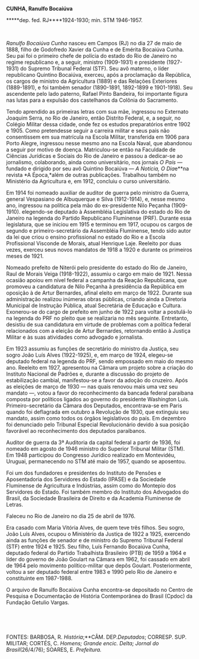 **CUNHA, Ranulfo Bocaiúva**

**\***dep. fed. RJ****1924-1930; min. STM 1946-1957.

 

*Ranulfo Bocaiúva Cunha* nasceu em Campos (RJ) no dia 27 de maio de
1888, filho de Godofredo Xavier da Cunha e de Emérita Bocaiúva Cunha.
Seu pai foi o primeiro chefe de polícia do estado do Rio de Janeiro no
regime republicano e, a seguir, ministro (1909-1931) e presidente
(1927-1931) do Supremo Tribunal Federal (STF). Seu avô materno, o líder
republicano Quintino Bocaiúva, exerceu, após a proclamação da República,
os cargos de ministro da Agricultura (1889) e das Relações Exteriores
(1889-1891), e foi também senador (1890-1891, 1892-1899 e 1901-1918).
Seu ascendente pelo lado paterno, Rafael Pinto Bandeira, foi importante
figura nas lutas para a expulsão dos castelhanos da Colônia do
Sacramento.

Tendo aprendido as primeiras letras com sua mãe, ingressou no Externato
Joaquim Serra, no Rio de Janeiro, então Distrito Federal, e, a seguir,
no Colégio Militar dessa cidade, onde fez os estudos preparatórios entre
1902 e 1905. Como pretendesse seguir a carreira militar e seus pais não
consentissem em sua matrícula na Escola Militar, transferida em 1906
para Porto Alegre, ingressou nesse mesmo ano na Escola Naval, que
abandonou a seguir por motivo de doença. Matriculou-se então na
Faculdade de Ciências Jurídicas e Sociais do Rio de Janeiro e passou a
dedicar-se ao jornalismo, colaborando, ainda como universitário, nos
jornais *O* *País* — fundado e dirigido por seu avô Quintino Bocaiúva —
*A Notícia, O Dia*e**na revista *A Época,*além de outras publicações.
Trabalhou também no Ministério da Agricultura e, em 1912, concluiu o
curso universitário.

Em 1914 foi nomeado auxiliar de auditor de guerra pelo ministro da
Guerra, general Vespasiano de Albuquerque e Silva (1912-1914), e, nesse
mesmo ano, ingressou na política pela mão do ex-presidente Nilo Peçanha
(1909-1910). elegendo-se deputado à Assembléia Legislativa do estado do
Rio de Janeiro na legenda do Partido Republicano Fluminense (PRF).
Durante essa legislatura, que se iniciou em 1915 e terminou em 1917,
ocupou os cargos de segundo e primeiro-secretário da Assembléia
Fluminense, tendo sido autor da lei que criou o ensino profissional no
estado do Rio e a Escola Profissional Visconde de Morais, atual Henrique
Laje. Reeleito por duas vezes, exerceu seus novos mandatos de 1918 a
1920 e durante os primeiros meses de 1921.

Nomeado prefeito de Niterói pelo presidente do estado do Rio de Janeiro,
Raul de Morais Veiga (1918-1922), assumiu o cargo em maio de 1921. Nessa
ocasião apoiou em nível federal a campanha da Reação Republicana, que
promoveu a candidatura de Nilo Peçanha à presidência da República em
oposição à de Artur Bernardes, afinal eleito em março de 1922. Durante
sua administração realizou inúmeras obras públicas, criando ainda a
Diretoria Municipal de Instrução Pública, atual Secretária de Educação e
Cultura. Exonerou-se do cargo de prefeito em junho de 1922 para voltar a
postulá-lo na legenda do PRF no pleito que se realizaria no mês
seguinte. Entretanto, desistiu de sua candidatura em virtude de
problemas com a política federal relacionados com a eleição de Artur
Bernardes, retornando então à Justiça Militar e às suas atividades como
advogado e jornalista.

Em 1923 assumiu as funções de secretário do ministro da Justiça, seu
sogro João Luís Alves (1922-1925), e, em março de 1924, elegeu-se
deputado federal na legenda do PRF, sendo empossado em maio do mesmo
ano. Reeleito em 1927, apresentou na Câmara um projeto sobre a criação
do Instituto Nacional de Padrões e, durante a discussão do projeto de
estabilização cambial, manifestou-se a favor da adoção do cruzeiro. Após
as eleições de março de 1930 — nas quais renovou mais uma vez seu
mandato —, votou a favor do reconhecimento da bancada federal paraibana
composta por políticos ligados ao governo do presidente Washington Luís.
Primeiro-secretário da Câmara dos Deputados, encontrava-se em Paris
quando foi deflagrada em outubro a Revolução de 1930, que extinguiu seu
mandato, assim como todos os órgãos legislativos do país. Em dezembro
foi denunciado pelo Tribunal Especial Revolucionário devido à sua
posição favorável ao reconhecimento dos deputados paraibanos.

Auditor de guerra da 3ª Auditoria da capital federal a partir de 1936,
foi nomeado em agosto de 1946 ministro do Superior Tribunal Militar
(STM). Em 1948 participou do Congresso Jurídico realizado em Montevidéu,
Uruguai, permanecendo no STM até maio de 1957, quando se aposentou.

Foi um dos fundadores e presidentes do Instituto de Pensões e
Aposentadoria dos Servidores do Estado (IPASE) e da Sociedade Fluminense
de Agricultura e Indústrias, assim como do Montepio dos Servidores do
Estado. Foi também membro do Instituto dos Advogados do Brasil, da
Sociedade Brasileira de Direito e da Academia Fluminense de Letras.

Faleceu no Rio de Janeiro no dia 25 de abril de 1976.

Era casado com Maria Vitória Alves, de quem teve três filhos. Seu sogro,
João Luís Alves, ocupou o Ministério da Justiça de 1922 a 1925,
exercendo ainda as funções de senador e de ministro do Supremo Tribunal
Federal (STF) entre 1924 e 1925. Seu filho, Luís Fernando Bocaiúva
Cunha, deputado federal do Partido Trabalhista Brasileiro (PTB) de 1959
a 1964 e líder do governo de João Goulart na Câmara em 1962, foi cassado
em abril de 1964 pelo movimento político-militar que depôs Goulart.
Posteriormente, voltou a ser deputado federal entre 1983 e 1990 pelo Rio
de Janeiro e constituinte em 1987-1988.

O arquivo de Ranulfo Bocaiúva Cunha encontra-se depositado no Centro de
Pesquisa e Documentação de História Contemporânea do Brasil (Cpdoc) da
Fundação Getulio Vargas.

 

 

FONTES: BARBOSA, R. *História*;**CÂM. DEP.*Deputados*; CORRESP. SUP.
MILITAR; CORTÉS, C. *Homens; Grande encic. Delta;* *Jornal do
Brasil*(26/4/76); SOARES, E. *Prefeitura.*

 
